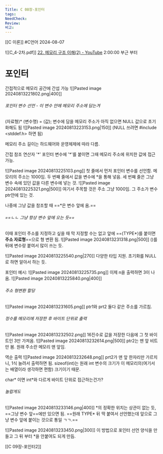 ```yaml
---
Title: C 08장-포인터
tags: 
NeedCheck: 
Review: 
비고:
---
```

[[C 이론]]
#C언어
2024-08-07


![[C_4-2차.pdf]]
[22. 메모리 구조 이해(2) - YouTube](https://www.youtube.com/watch?v=kJrzPKRFxBU)
2:00:00 부근 부터
# 포인터
간접적으로 메모리 공간에 간섭 가능
![[Pasted image 20240813221802.png|400]]

###### 포인터 변수 선언 - 이 변수 안에 메모리 주소에 담는겨
(자료형)*  (변수명)  =  (값);
변수에 담을 메모리 주소가 아직 없으면 NULL 값으로 초기화해도 됨
![[Pasted image 20240813223153.png|150]]
(NULL 쓰려면 \#include <stddef.h> 하면 됨)

메모리 주소 길이는 하드웨어와 운영체제에 따라 다름.

간접 참조 연산자 '\*\'
포인터 변수에  '\*'를 붙이면 그때 메모리 주소에 위치한 값에 접근 가능.

![[Pasted image 20240813225103.png]]
첫 줄에서 먼저 포인터 변수를 선언함. 메모리의 주소는 1000임.
두 번째 줄에서 값을 변수에 \*을 통해 넣음.
세 번째 줄은 그냥 변수 속에 있던 값을 다른 변수에 넣는 것.
![[Pasted image 20240813225321.png|500]]
여기서 주목할 것은 주소 그냥 1000임. 그 주소가 변수 ptr안에 있는 것.

나중에 그냥 값을 참조할 때 ==\*은 변수 앞에 옴.==
###### ==ㄴㄴ 그냥 항상 변수 앞에 오는 듯==

이때 포인터 주소를 지정하고 싶을 때 막 지정할 수는 없고
앞에 ==(TYPE*)를 붙이면 **주소 자료형**==으로 형 변환 됨.
![[Pasted image 20240813231318.png|500]]
()를 뒤에 변수랑 붙여서 많이 쓰는 듯.

![[Pasted image 20240813225540.png|270]]
다양한 타입 지원. 초기화를 NULL로 하면 알아서 하는 듯.

포인터 예시:
![[Pasted image 20240813225735.png]]
이제 n을 출력하면 3이 나옴.
![[Pasted image 20240813225840.png|400]]

###### 주소 형변환 할당
![[Pasted image 20240813231605.png]]
ptr1와 prt2 둘다 같은 주소를 가르침.

###### 정수를 메모리에 저장한 후 바이트 단위로 출력
![[Pasted image 20240813232502.png]]
16진수로 값을 저장한 다음에
그 첫 바이트인 3만 가져옴.
![[Pasted image 20240813232614.png|500]]
ptr2는 맨 앞 비트만 봄. 원래 주소란 메모리 맨 앞임.

역순 출력
![[Pasted image 20240813232648.png]]
prt2가 맨 앞 한자리만 가르치니, 1식 늘려서 출력하면 됨. 
sizeof(int)는 원래 int 변수의 크기가 이 메모리의(여기서는 배열이라 생각하면 편함) 크기이기 때문.

char* 이면 int\*와 다르게 바이트 단위로 접근하는건가?

###### 놀랍게도
![[Pasted image 20240813233146.png|400]]
\*의 정확한 위치는 상관이 없는 듯, ==그냥 변수 앞==에만 있으면 됨.
==원래 TYPE* 뒤 딱 붙여서 선언했는데 앞으로 그냥 변수 앞에 붙이는 것으로 통일 ㄱㄱ.==


![[Pasted image 20240813233450.png|300]]
이 방법으로 포인터 선언 양식을 만들고 그 뒤 부터 \*을 안붙여도 되게 만듬.

[[C 09장-포인터2]]
